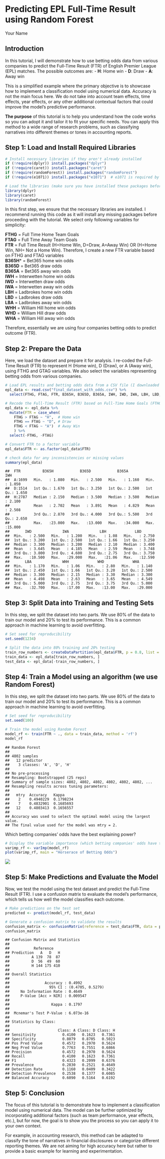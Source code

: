 Predicting EPL Full-Time Result using Random Forest
================
Your Name

## Introduction

In this tutorial, I will demonstrate how to use betting odds data from
various companies to predict the Full-Time Result (FTR) of English
Premier League (EPL) matches. The possible outcomes are: - **H**: Home
win - **D**: Draw - **A**: Away win

This is a simplified example where the primary objective is to showcase
how to implement a classification model using numerical data. Accuracy
is not the main focus here. We do not take into account team effects,
time effects, year effects, or any other additional contextual factors
that could improve the model’s predictive performance.

**The purpose** of this tutorial is to help you understand how the code
works so you can adopt it and tailor it to fit your specific needs. You
can apply this method to a wide range of research problems, such as
classifying narratives into different themes or tones in accounting
reports.

## Step 1: Load and Install Required Libraries

``` r
# Install necessary libraries if they aren't already installed
if (!require(dplyr)) install.packages("dplyr")
if (!require(caret)) install.packages("caret")
if (!require(randomForest)) install.packages("randomForest")
if (!require(e1071)) install.packages("e1071")  # e1071 is required by caret

# Load the libraries (make sure you have installed these packages before loading libraries)
library(dplyr)
library(caret)
library(randomForest)
```

In this first step, we ensure that the necessary libraries are
installed. I recommend running this code as it will install any missing
packages before proceeding with the tutorial. We select only following
variables for simplicity:

**FTHG** = Full Time Home Team Goals  
**FTAG** = Full Time Away Team Goals  
**FTR** = Full Time Result (H=Home Win, D=Draw, A=Away Win) OR (H=Home
Win, NH= Not a Home Win). Therefore, I create a new FTR variable based
on FTHG and FTAG variables  
**B365H**\* = Bet365 home win odds  
**B365D** = Bet365 draw odds  
**B365A** = Bet365 away win odds  
**IWH** = Interwetten home win odds  
**IWD** = Interwetten draw odds  
**IWA** = Interwetten away win odds  
**LBH** = Ladbrokes home win odds  
**LBD** = Ladbrokes draw odds  
**LBA** = Ladbrokes away win odds  
**WHH** = William Hill home win odds  
**WHD** = William Hill draw odds  
**WHA** = William Hill away win odds

Therefore, essentially we are using four companies betting odds to
predict outcome (FTR).

## Step 2: Prepare the Data

Here, we load the dataset and prepare it for analysis. I re-coded the
Full-Time Result (FTR) to represent H (Home win), D (Draw), or A (Away
win), using FTHG and GTAG variables. We also select the variables
representing betting odds from various companies.

``` r
# Load EPL results and betting odds data from a CSV file (I downloaded this data from kaggle.com)
epl_data <- read.csv("final_dataset_with_odds.csv") %>%
  select(FTHG, FTAG, FTR, B365H, B365D, B365A, IWH, IWD, IWA, LBH, LBD, LBA, WHH, WHD, WHA)

# Recode the Full-Time Result (FTR) based on Full-Time Home Goals (FTHG) and Full-Time Away Goals (FTAG)
epl_data <- epl_data %>%
  mutate(FTR = case_when(
    FTHG > FTAG ~ "H",  # Home win
    FTHG == FTAG ~ "D", # Draw
    FTHG < FTAG ~ "A")  # Away Win
    ) %>%
  select(-FTHG, -FTAG)

# Convert FTR to a factor variable
epl_data$FTR <- as.factor(epl_data$FTR)

# check data for any inconsistencies or missing values
summary(epl_data)
```

    ##  FTR          B365H            B365D            B365A             IWH        
    ##  A:1699   Min.   : 1.080   Min.   : 2.500   Min.   : 1.160   Min.   : 1.050  
    ##  D:1514   1st Qu.: 1.670   1st Qu.: 3.250   1st Qu.: 2.500   1st Qu.: 1.650  
    ##  H:2787   Median : 2.150   Median : 3.500   Median : 3.500   Median : 2.100  
    ##           Mean   : 2.702   Mean   : 3.891   Mean   : 4.829   Mean   : 2.508  
    ##           3rd Qu.: 2.870   3rd Qu.: 4.000   3rd Qu.: 5.500   3rd Qu.: 2.650  
    ##           Max.   :23.000   Max.   :13.000   Max.   :34.000   Max.   :15.000  
    ##       IWD              IWA              LBH             LBD        
    ##  Min.   : 2.500   Min.   : 1.200   Min.   : 1.08   Min.   : 2.750  
    ##  1st Qu.: 3.200   1st Qu.: 2.500   1st Qu.: 1.66   1st Qu.: 3.250  
    ##  Median : 3.300   Median : 3.200   Median : 2.10   Median : 3.400  
    ##  Mean   : 3.645   Mean   : 4.185   Mean   : 2.59   Mean   : 3.748  
    ##  3rd Qu.: 3.800   3rd Qu.: 4.600   3rd Qu.: 2.75   3rd Qu.: 3.750  
    ##  Max.   :10.500   Max.   :29.000   Max.   :21.06   Max.   :12.590  
    ##       LBA              WHH             WHD             WHA        
    ##  Min.   : 1.170   Min.   : 1.06   Min.   : 2.80   Min.   : 1.140  
    ##  1st Qu.: 2.450   1st Qu.: 1.66   1st Qu.: 3.20   1st Qu.: 2.500  
    ##  Median : 3.300   Median : 2.15   Median : 3.30   Median : 3.300  
    ##  Mean   : 4.498   Mean   : 2.63   Mean   : 3.65   Mean   : 4.549  
    ##  3rd Qu.: 5.000   3rd Qu.: 2.75   3rd Qu.: 3.75   3rd Qu.: 5.000  
    ##  Max.   :32.700   Max.   :17.00   Max.   :13.00   Max.   :29.000

## Step 3: Split Data into Training and Testing Sets

In this step, we split the dataset into two parts. We use 80% of the
data to train our model and 20% to test its performance. This is a
common approach in machine learning to avoid overfitting.

``` r
# Set seed for reproducibility
set.seed(1234)

# Split the data into 80% training and 20% testing
train_row_numbers <- createDataPartition(epl_data$FTR, p = 0.8, list = FALSE)
train_data <- epl_data[train_row_numbers, ]
test_data <- epl_data[-train_row_numbers, ]
```

## Step 4: Train a Model using an algorithm (we use Random Forest)

In this step, we split the dataset into two parts. We use 80% of the
data to train our model and 20% to test its performance. This is a
common approach in machine learning to avoid overfitting.

``` r
# Set seed for reproducibility
set.seed(100)

# Train the model using Random Forest
model_rf <- train(FTR ~ ., data = train_data, method = 'rf')
model_rf
```

    ## Random Forest 
    ## 
    ## 4802 samples
    ##   12 predictor
    ##    3 classes: 'A', 'D', 'H' 
    ## 
    ## No pre-processing
    ## Resampling: Bootstrapped (25 reps) 
    ## Summary of sample sizes: 4802, 4802, 4802, 4802, 4802, 4802, ... 
    ## Resampling results across tuning parameters:
    ## 
    ##   mtry  Accuracy   Kappa    
    ##    2    0.4940229  0.1798234
    ##    7    0.4832901  0.1685693
    ##   12    0.4803413  0.1656557
    ## 
    ## Accuracy was used to select the optimal model using the largest value.
    ## The final value used for the model was mtry = 2.

Which betting companies’ odds have the best explaining power?

``` r
# Display the variable importance (which betting companies' odds have the best explaining power?)
varimp_rf <- varImp(model_rf)
plot(varimp_rf, main = "Horserace of Betting Odds")
```

![](Title_files/figure-gfm/Variable%20imp-1.png)<!-- -->

## Step 5: Make Predictions and Evaluate the Model

Now, we test the model using the test dataset and predict the Full-Time
Result (FTR). I use a confusion matrix to evaluate the model’s
performance, which tells us how well the model classifies each outcome.

``` r
# Make predictions on the test set
predicted <- predict(model_rf, test_data)

# Generate a confusion matrix to validate the results
confusion_matrix <- confusionMatrix(reference = test_data$FTR, data = predicted, mode = 'everything')
confusion_matrix
```

    ## Confusion Matrix and Statistics
    ## 
    ##           Reference
    ## Prediction   A   D   H
    ##          A 139  78  87
    ##          D  56  49  60
    ##          H 144 175 410
    ## 
    ## Overall Statistics
    ##                                           
    ##                Accuracy : 0.4992          
    ##                  95% CI : (0.4705, 0.5279)
    ##     No Information Rate : 0.4649          
    ##     P-Value [Acc > NIR] : 0.009547        
    ##                                           
    ##                   Kappa : 0.1797          
    ##                                           
    ##  Mcnemar's Test P-Value : 6.073e-16       
    ## 
    ## Statistics by Class:
    ## 
    ##                      Class: A Class: D Class: H
    ## Sensitivity            0.4100   0.1623   0.7361
    ## Specificity            0.8079   0.8705   0.5023
    ## Pos Pred Value         0.4572   0.2970   0.5624
    ## Neg Pred Value         0.7763   0.7551   0.6866
    ## Precision              0.4572   0.2970   0.5624
    ## Recall                 0.4100   0.1623   0.7361
    ## F1                     0.4323   0.2099   0.6376
    ## Prevalence             0.2830   0.2521   0.4649
    ## Detection Rate         0.1160   0.0409   0.3422
    ## Detection Prevalence   0.2538   0.1377   0.6085
    ## Balanced Accuracy      0.6090   0.5164   0.6192

## Step 5: Conclusion

The focus of this tutorial is to demonstrate how to implement a
classification model using numerical data. The model can be further
optimized by incorporating additional factors (such as team performance,
year effects, etc.), but for now, the goal is to show you the process so
you can apply it to your own context.

For example, in accounting research, this method can be adapted to
classify the tone of narratives in financial disclosures or categorize
different reporting themes. We are not aiming for high accuracy here but
rather to provide a basic example for learning and experimentation.

